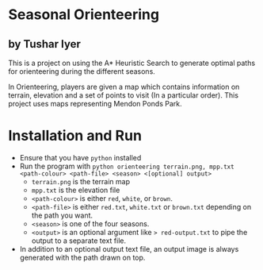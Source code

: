 # Seasonal Orienteering
## by Tushar Iyer


This is a project on using the A* Heuristic Search to generate optimal paths for orienteering during the different seasons.

In Orienteering, players are given a map which contains information on terrain, elevation and a set of points to visit (In a particular order). This project uses maps representing Mendon Ponds Park.


# Installation and Run
 - Ensure that you have `python` installed
 - Run the program with `python orienteering terrain.png, mpp.txt <path-colour> <path-file> <season> <[optional] output>`
	 - `terrain.png` is the terrain map
	 - `mpp.txt` is the elevation file
	 - `<path-colour>` is either `red`, `white`, or `brown`.
	 - `<path-file>` is either `red.txt`, `white.txt` or `brown.txt` depending on the path you want.
	 - `<season>` is one of the four seasons.
	 - `<output>` is an optional argument like `> red-output.txt` to pipe the output to a separate text file.
 - In addition to an optional output text file, an output image is always generated with the path drawn on top.
